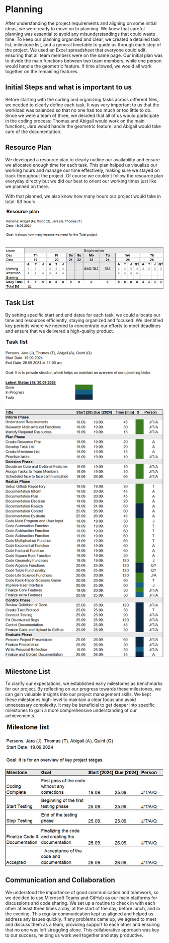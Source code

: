 # Planning
After understanding the project requirements and aligning on some initial ideas, we were ready to move on to planning. We knew that careful planning was essential to avoid any misunderstandings that could waste time. To keep our planning organized and clear, we created a detailed task list, milestone list, and a general timetable to guide us through each step of the project. We used an Excel spreadsheet that everyone could edit, ensuring that all team members were on the same page. Our initial plan was to divide the main functions between two team members, while one person would handle the geometric feature. If time allowed, we would all work together on the remaining features. 

## Initial Steps and what is important to us
Before starting with the coding and organizing tasks across different files, we needed to clearly define each task. It was very important to us that the workload was balanced so that no one had too much or too little to do. Since we were a team of three, we decided that all of us would participate in the coding process: Thomas and Abigail would work on the main functions, Jara would handle the geometric feature, and Abigail would take care of the documentation. 

## Resource Plan
We developed a resource plan to clearly outline our availability and ensure we allocated enough time for each task. This plan helped us visualize our working hours and manage our time effectively, making sure we stayed on track throughout the project. Of course we couldn't follow the resource plan everyday directly but we did our best to orient our working times just like we planned on there.

With that planned, we also know how many hours our project would take in total: 83 hours

![Resource Plan](https://github.com/tlsstern/BLJ2024_TR_Tho-Abi-Jar-Qui/blob/main/Calculator/Documentation/Images/Resource%20Plan_Calculator%20Project_Planning.png)

## Task List
By setting specific start and end dates for each task, we could allocate our time and resources efficiently, staying organized and focused. We identified key periods where we needed to concentrate our efforts to meet deadlines and ensure that we delivered a high-quality product.

![Screenshot 2024-09-21](https://github.com/tlsstern/BLJ2024_TR_Tho-Abi-Jar-Qui/blob/main/Calculator/Documentation/Images/Task%20list_Calculator%20Project_Planning.png)

## Milestone List
To clarify our expectations, we established early milestones as benchmarks for our project. By reflecting on our progress towards these milestones, we can gain valuable insights into our project management skills. We kept these milestones high-level to maintain a clear focus and avoid unnecessary complexity. It may be beneficial to get deeper into specific milestones to gain a more comprehensive understanding of our achievements.

![Screenshot 2024-09-22](https://github.com/tlsstern/BLJ2024_TR_Tho-Abi-Jar-Qui/blob/main/Calculator/Documentation/Images/Milestone%20list_Calculator%20Project_Planning.png)

## Communication and Collaboration
We understood the importance of good communication and teamwork, so we decided to use Microsoft Teams and GitHub as our main platforms for discussions and code sharing. We set up a routine to check in with each other at least three times a day, at the start of the day, before lunch, and in the evening. This regular communication kept us aligned and helped us address any issues quickly. If any problems came up, we agreed to meet and discuss them as a team, providing support to each other and ensuring that no one was left struggling alone. This collaborative approach was key to our success, helping us work well together and stay productive.


